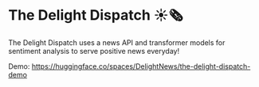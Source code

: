 # The Delight Dispatch ☀️🗞️
The Delight Dispatch uses a news API and transformer models for sentiment analysis to serve positive news everyday!

Demo: https://huggingface.co/spaces/DelightNews/the-delight-dispatch-demo
